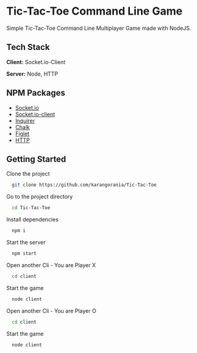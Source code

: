 # Tic-Tac-Toe Command Line Game

Simple Tic-Tac-Toe Command Line Multiplayer Game made with NodeJS.

## Tech Stack

**Client:** Socket.io-Client

**Server:** Node, HTTP

## NPM Packages

- [Socket.io](https://www.npmjs.com/package/socket.io)
- [Socket.io-client](https://www.npmjs.com/package/socket.io-client)
- [Inquirer](https://www.npmjs.com/package/inquirer)
- [Chalk](https://www.npmjs.com/package/chalk)
- [Figlet](https://www.npmjs.com/package/figlet)
- [HTTP](https://www.npmjs.com/package/http)

## Getting Started

Clone the project

```bash
  git clone https://github.com/karangorania/Tic-Tac-Toe
```

Go to the project directory

```bash
  cd Tic-Tac-Toe
```

Install dependencies

```bash
  npm i
```

Start the server

```bash
  npm start
```

Open another Cli - You are Player X

```bash
  cd client
```

Start the game

```bash
  node client
```

Open another Cli - You are Player O

```bash
  cd client
```

Start the game

```bash
  node client
```
